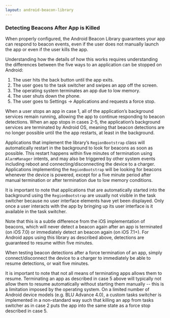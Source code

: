 ```yaml
---
layout: android-beacon-library
---
```


### Detecting Beacons After App is Killed

When properly configured, the Android Beacon Library guarantees your app can respond to beacon events, even if the user does not manually launch the app or even if the user kills the app.

Understanding how the details of how this works requires understanding the differences between the five ways to an application can be stopped on Android:

1. The user hits the back button until the app exits.
2. The user goes to the task switcher and swipes an app off the screen.
3. The operating system terminates an app due to low memory.
4. The user shuts down the phone.
5. The user goes to Settings -> Applications and requests a force stop.

When a user stops an app in case 1, all of the application’s background services remain running, allowing the app to continue responding to beacon detections.  When an app stops in cases 2-5, the application’s background services are terminated by Android OS, meaning that beacon detections are no longer possible until the the app restarts, at least in the background.

Applications that implement the library’s `RegionBootstrap` class will automatically restart in the background to look for beacons as soon as possible.  This restart happens within five minutes of termination using `AlarmManager` intents, and may also be triggered by other system events including reboot and connecting/disconnecting the device to a charger.  Applications implementing the `RegionBootstrap` will be looking for beacons whenever the device is powered, except for a five minute period after manual termination or after termination due to low memory conditions.

It is important to note that applications that are automatically started into the background using the `RegionBootstrap` are usually not visible in the task switcher because no user interface elements have yet been displayed.  Only once a user interacts with the app by bringing up its user interface is it available in the task switcher.

Note that this is a subtle difference from the iOS implementation of beacons, which will never detect a beacon again after an app is terminated (on iOS 7.0) or immediately detect an beacon again (on iOS 7.1+).  For Android apps using this library as described above, detections are guaranteed to resume within five minutes.

When testing beacon detections after a force termination of an app, simply connect/disconnect the device to a charger to immediately be able to resume detections, or wait five minutes.

It is important to note that not all means of terminating apps allows them to resume.  Terminating an app as described in case 5 above will typically not allow them to resume automatically without starting them manually -- this is a limitation imposed by the operating system.   On a limited number of Android device models (e.g. BLU Advance 4.0), a custom tasks switcher is implemented in a non-standard way such that killing an app from tasks switcher as in case 2 puts the app into the same state as a force stop described in case 5.

